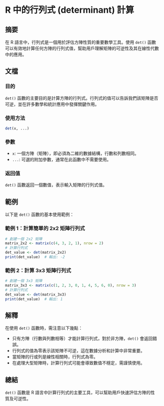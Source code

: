 <!--
Meta Description: # R 中的行列式 (determinant) 計算 ## 摘要 在 R 語言中，行列式是一個用於評估方陣性質的重要數學工具。使用 `det()` 函數可以有效地計算任何方陣的行列式值，幫助用戶理解矩陣的可逆性及其在線性代數中的應用。 ## 文檔 ### 目的 `det()` 函數的主要目的是計算方...
Meta Keywords: det, det_value, 2x2, 矩陣行列式, 創建一個
-->

# R 中的行列式 (determinant) 計算

## 摘要
在 R 語言中，行列式是一個用於評估方陣性質的重要數學工具。使用 `det()` 函數可以有效地計算任何方陣的行列式值，幫助用戶理解矩陣的可逆性及其在線性代數中的應用。

## 文檔
### 目的
`det()` 函數的主要目的是計算方陣的行列式。行列式的值可以告訴我們該矩陣是否可逆，並在許多數學和統計應用中發揮關鍵作用。

### 使用方法
```R
det(x, ...)
```

### 參數
- `x`: 一個方陣（矩陣），即必須為二維的數據結構，行數和列數相同。
- `...`: 可選的附加參數，通常在此函數中不需要使用。

### 返回值
`det()` 函數返回一個數值，表示輸入矩陣的行列式值。

## 範例
以下是 `det()` 函數的基本使用範例：

### 範例 1：計算簡單的 2x2 矩陣行列式
```R
# 創建一個 2x2 矩陣
matrix_2x2 <- matrix(c(4, 3, 2, 1), nrow = 2)
# 計算行列式
det_value <- det(matrix_2x2)
print(det_value)  # 輸出: -2
```

### 範例 2：計算 3x3 矩陣行列式
```R
# 創建一個 3x3 矩陣
matrix_3x3 <- matrix(c(1, 2, 3, 0, 1, 4, 5, 6, 0), nrow = 3)
# 計算行列式
det_value <- det(matrix_3x3)
print(det_value)  # 輸出: 1
```

## 解釋
在使用 `det()` 函數時，需注意以下幾點：
- 只有方陣（行數與列數相等）才能計算行列式，對於非方陣，`det()` 會返回錯誤。
- 行列式的值為零表示該矩陣不可逆，這在數據分析和計算中非常重要。
- 當矩陣的行或列是線性相關時，行列式為零。
- 在處理大型矩陣時，計算行列式可能會導致數值不穩定，需謹慎使用。

## 總結
`det()` 函數是 R 語言中計算行列式的主要工具，可以幫助用戶快速評估方陣的性質及可逆性。